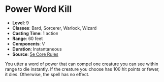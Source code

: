 # Power Word Kill

- **Level**: 9
- **Classes**: Bard, Sorcerer, Warlock, Wizard
- **Casting Time**: 1 action
- **Range**: 60 feet
- **Components**: V
- **Duration**: Instantaneous
- **Source**: [5e Core Rules](http://dnd.wizards.com/articles/features/systems-reference-document-srd)

You utter a word of power that can compel one creature you can see within range to die instantly. If the creature you choose has 100 hit points or fewer, it dies. Otherwise, the spell has no effect.

